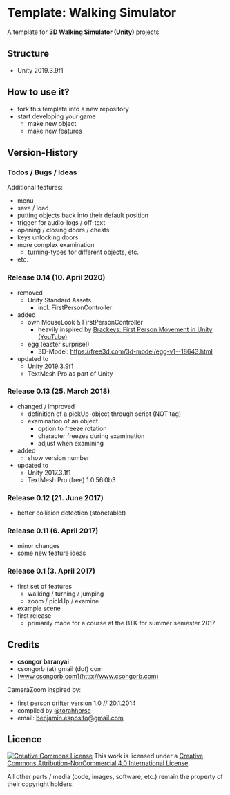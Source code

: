 # Template: Walking Simulator

A template for **3D Walking Simulator (Unity)** projects.

## Structure

- Unity 2019.3.9f1

## How to use it?

- fork this template into a new repository
- start developing your game
   - make new object
   - make new features

## Version-History

### Todos / Bugs / Ideas

Additional features:

- menu
- save / load
- putting objects back into their default position
- trigger for audio-logs / off-text
- opening / closing doors / chests
- keys unlocking doors
- more complex examination
   - turning-types for different objects, etc.
- etc.

### Release 0.14 (10. April 2020)

- removed
 	- Unity Standard Assets
		- incl. FirstPersonController
- added
	- own MouseLook & FirstPersonController
		- heavily inspired by [Brackeys: First Person Movement in Unity (YouTube)](https://www.youtube.com/watch?v=_QajrabyTJc)
	- egg (easter surprise!)
		- 3D-Model: https://free3d.com/3d-model/egg-v1--18643.html
- updated to
	- Unity 2019.3.9f1
	- TextMesh Pro as part of Unity

### Release 0.13 (25. March 2018)

- changed / improved
	- definition of a pickUp-object through script (NOT tag)
	- examination of an object
		- option to freeze rotation
		- character freezes during examination
		- adjust when examining
- added
	- show version number
- updated to
	- Unity 2017.3.1f1
	- TextMesh Pro (free) 1.0.56.0b3

### Release 0.12 (21. June 2017)

- better collision detection (stonetablet)

### Release 0.11 (6. April 2017)

- minor changes
- some new feature ideas

### Release 0.1 (3. April 2017)

- first set of features
   - walking / turning / jumping
   - zoom / pickUp / examine
- example scene
- first release
   - primarily made for a course at the BTK for summer semester 2017

## Credits

- **csongor baranyai**  
- csongorb (at) gmail (dot) com  
- [www.csongorb.com](http://www.csongorb.com)

CameraZoom inspired by:

- first person drifter version 1.0 // 20.1.2014
- compiled by [@torahhorse](http://torahhorse.com)
- email: benjamin.esposito@gmail.com

## Licence

[![Creative Commons License](https://i.creativecommons.org/l/by-nc/4.0/88x31.png)](http://creativecommons.org/licenses/by-nc/4.0/)
This work is licensed under a [Creative Commons Attribution-NonCommercial 4.0 International License](http://creativecommons.org/licenses/by-nc/4.0/).

All other parts / media (code, images, software, etc.) remain the property of their copyright holders.
